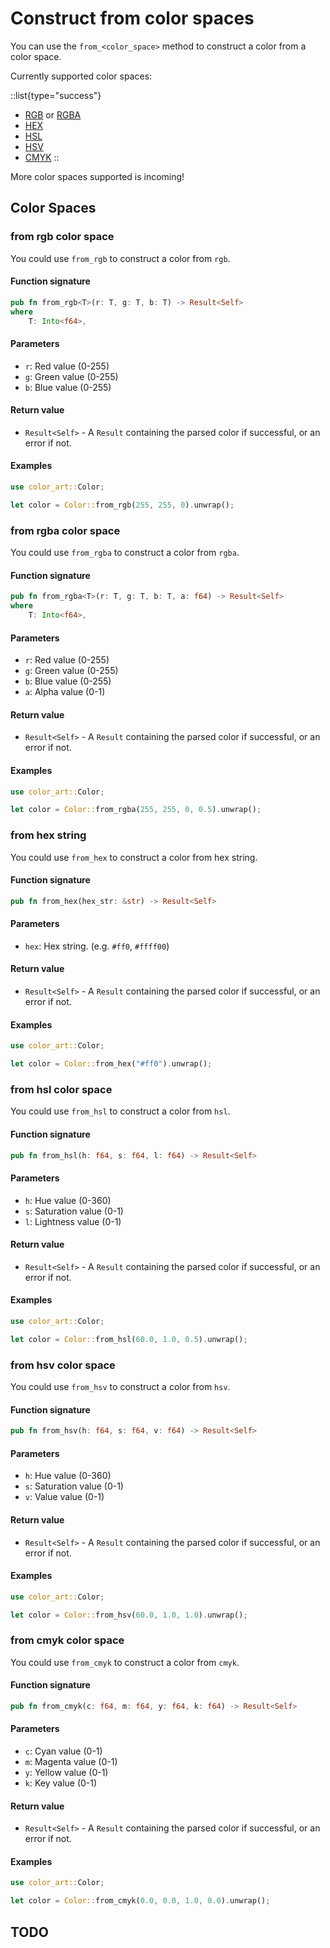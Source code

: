 # Construct from color spaces

You can use the `from_<color_space>` method to construct a color from a color space.

Currently supported color spaces:

::list{type="success"}
- [RGB](#from-rgb-color-space) or [RGBA](#from-rgba-color-space)
- [HEX](#from-hex-string)
- [HSL](#from-hsl-color-space)
- [HSV](#from-hsv-color-space)
- [CMYK](#from-cmyk-color-space)
::

More color spaces supported is incoming!

## Color Spaces

### from rgb color space

You could use `from_rgb` to construct a color from `rgb`.

#### Function signature

```rust
pub fn from_rgb<T>(r: T, g: T, b: T) -> Result<Self>
where
    T: Into<f64>,
```

#### Parameters

* `r`: Red value (0-255)
* `g`: Green value (0-255)
* `b`: Blue value (0-255)

#### Return value

* `Result<Self>` - A `Result` containing the parsed color if successful, or an error if not.

#### Examples

```rust
use color_art::Color;

let color = Color::from_rgb(255, 255, 0).unwrap();
```

### from rgba color space

You could use `from_rgba` to construct a color from `rgba`.

#### Function signature

```rust
pub fn from_rgba<T>(r: T, g: T, b: T, a: f64) -> Result<Self>
where
    T: Into<f64>,
```

#### Parameters

* `r`: Red value (0-255)
* `g`: Green value (0-255)
* `b`: Blue value (0-255)
* `a`: Alpha value (0-1)

#### Return value

* `Result<Self>` - A `Result` containing the parsed color if successful, or an error if not.

#### Examples

```rust
use color_art::Color;

let color = Color::from_rgba(255, 255, 0, 0.5).unwrap();
```

### from hex string

You could use `from_hex` to construct a color from hex string.

#### Function signature

```rust
pub fn from_hex(hex_str: &str) -> Result<Self>
```

#### Parameters

* `hex`: Hex string. (e.g. `#ff0`, `#ffff00`)

#### Return value

* `Result<Self>` - A `Result` containing the parsed color if successful, or an error if not.

#### Examples

```rust
use color_art::Color;

let color = Color::from_hex("#ff0").unwrap();
```

### from hsl color space

You could use `from_hsl` to construct a color from `hsl`.

#### Function signature

```rust
pub fn from_hsl(h: f64, s: f64, l: f64) -> Result<Self>
```

#### Parameters

* `h`: Hue value (0-360)
* `s`: Saturation value (0-1)
* `l`: Lightness value (0-1)

#### Return value

* `Result<Self>` - A `Result` containing the parsed color if successful, or an error if not.

#### Examples

```rust
use color_art::Color;

let color = Color::from_hsl(60.0, 1.0, 0.5).unwrap();
```

### from hsv color space

You could use `from_hsv` to construct a color from `hsv`.

#### Function signature

```rust
pub fn from_hsv(h: f64, s: f64, v: f64) -> Result<Self>
```

#### Parameters

* `h`: Hue value (0-360)
* `s`: Saturation value (0-1)
* `v`: Value value (0-1)

#### Return value

* `Result<Self>` - A `Result` containing the parsed color if successful, or an error if not.

#### Examples

```rust
use color_art::Color;

let color = Color::from_hsv(60.0, 1.0, 1.0).unwrap();
```

### from cmyk color space

You could use `from_cmyk` to construct a color from `cmyk`.

#### Function signature

```rust
pub fn from_cmyk(c: f64, m: f64, y: f64, k: f64) -> Result<Self>
```

#### Parameters

* `c`: Cyan value (0-1)
* `m`: Magenta value (0-1)
* `y`: Yellow value (0-1)
* `k`: Key value (0-1)

#### Return value

* `Result<Self>` - A `Result` containing the parsed color if successful, or an error if not.

#### Examples

```rust
use color_art::Color;

let color = Color::from_cmyk(0.0, 0.0, 1.0, 0.0).unwrap();
```

## TODO
